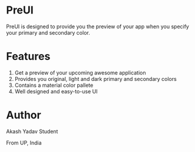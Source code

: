 # PreUI
PreUI is designed to provide you the preview of your app when you specify your primary and secondary color.

# Features
1. Get a preview of your upcoming awesome application
2. Provides you original, light and dark primary and secondary colors
3. Contains a material color pallete
4. Well designed and easy-to-use UI

# Author
Akash Yadav
Student

From UP, India
